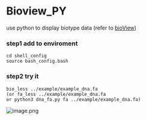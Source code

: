# Bioview_PY

use python to display biotype data (refer to [bioView](https://github.com/Nanguage/bioView))

### step1 add to enviroment 
```
cd shell_config
source bash_config.bash
```

### step2 try it
```
bio_less ../example/example_dna.fa
(or fa_less ../example/example_dna.fa
or python3 dna_fa.py fa ../example/example_dna.fa)
```
![image.png](https://upload-images.jianshu.io/upload_images/9589088-53496e62ac1628c0.png?imageMogr2/auto-orient/strip%7CimageView2/2/w/1240)
